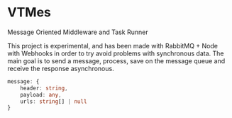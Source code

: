 # VTMes
Message Oriented Middleware and Task Runner

This project is experimental, and has been made with RabbitMQ + Node with Webhooks in order to try avoid problems with synchronous data.
The main goal is to send a message, process, save on the message queue and receive the response asynchronous.
```typescript
message: {
    header: string,
    payload: any,
    urls: string[] | null
}
```